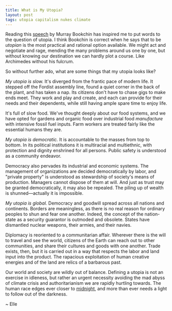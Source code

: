 ```yaml
---
title: What is My Utopia?
layout: post
tags: utopia capitalism nukes climate
---
```


Reading this [speech](http://unevenearth.org/2019/10/bookchin_doing_the_impossible/) by Murray Bookchin has inspired me to put words to the question of utopia.<!--more--> I think Bookchin is correct when he says that to be *utopian* is the most practical and rational option available. We might act and negotiate and rage, mending the many problems around us one by one, but without knowing our destination we can hardly plot a course. Like Archimedes without his fulcrum.

So without further ado, what are some things that my utopia looks like?

*My utopia is slow.* It's diverged from the frantic pace of modern life. It stepped off the Fordist assembly line, found a quiet corner in the back of the plant, and has taken a nap. Its citizens don't have to chase gigs to make ends meet. They work and play and create, and each can provide for their needs and their dependents, while still having ample spare time to enjoy life.

It's full of slow food. We've thought deeply about our food systems, and we have opted for gardens and organic food over industrial food _manufacture_ with intensive fossil fuel inputs. Farm workers are treated fairly like the essential humans they are. 

*My utopia is democratic.* It is accountable to the masses from top to bottom. In its political institutions it is multiracial and multiethnic, with protection and dignity enshrined for all persons. Public safety is understood as a community endeavor.

Democracy also pervades its industrial and economic systems. The management of organizations are decided democratically by labor, and "private property" is understood as stewardship of society's means of production. Managers cannot dispose of them at will. And just as trust may be granted democratically, it may also be repealed. The piling up of wealth is shunned—actually it is impossible.

*My utopia is global.* Democracy and goodwill spread across all nations and continents. Borders are meaningless, as there is no real reason for ordinary peoples to shun and fear one another. Indeed, the concept of the nation-state as a security guarantor is outmoded and obsolete. States have dismantled nuclear weapons, their armies, and their navies. 

Diplomacy is reoriented to a communitarian affair. Wherever there is the will to travel and see the world, citizens of the Earth can reach out to other communities, and share their cultures and goods with one another. Trade exists, then, but it is carried out in a way that respects the labor and land input into the product. The rapacious exploitation of human creative energies and of the land are relics of a barbarous past.

Our world and society are wildly out of balance. Defining a utopia is not an exercise in idleness, but rather an urgent necessity avoiding the mad abyss of climate crisis and authoritarianism we are rapidly hurtling towards. The human race edges ever closer to [midnight](https://thebulletin.org/doomsday-clock/current-time/), and more than ever needs a light to follow out of the darkness.

~ Elle